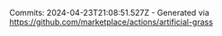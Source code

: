 Commits: 2024-04-23T21:08:51.527Z - Generated via https://github.com/marketplace/actions/artificial-grass
<br>
